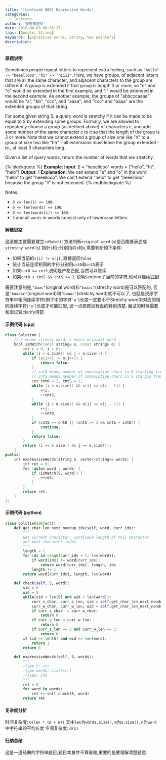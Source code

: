 ```yaml
---
title: '[Leetcode 809] Expressive Words'
categories:
  - leetcode
author: '猩猩管理员'
date: 2018-04-03 00:36:27
tags: [Google, String]
keywords: [Expressive words, String, two pointers]
description:
---
```

#### 原题说明
Sometimes people repeat letters to represent extra feeling, such as `"hello" -> "heeellooo"`, `"hi" -> "hiiii"`.  Here, we have groups, of adjacent letters that are all the same character, and adjacent characters to the group are different.  A group is extended if that group is length 3 or more, so "e" and "o" would be extended in the first example, and "i" would be extended in the second example.  As another example, the groups of "abbcccaaaa" would be "a", "bb", "ccc", and "aaaa"; and "ccc" and "aaaa" are the extended groups of that string.

For some given string S, a query word is stretchy if it can be made to be equal to S by extending some groups.  Formally, we are allowed to repeatedly choose a group (as defined above) of characters c, and add some number of the same character c to it so that the length of the group is 3 or more.  Note that we cannot extend a group of size one like "h" to a group of size two like "hh" - all extensions must leave the group extended - ie., at least 3 characters long.

Given a list of query words, return the number of words that are stretchy. 

{% blockquote %}
**Example**:
**Input**: 
S = "heeellooo"
words = ["hello", "hi", "helo"]
**Output**: 1
**Explanation**: 
We can extend "e" and "o" in the word "hello" to get "heeellooo".
We can't extend "helo" to get "heeellooo" because the group "ll" is not extended.
{% endblockquote %}

Notes:

- `0 <= len(S) <= 100`.
- `0 <= len(words) <= 100`.
- `0 <= len(words[i]) <= 100`.
- `S` and all `words` in words consist only of lowercase letters

#### 解题思路
这道题主要需要建立`isMatch()`方法判断`original word` (`o`)是否能够表述成`stretchy word` (`s`)
指针`i`和`j`分别指向`s`和`o`,需要判断如下条件:
- 如果当前的`s[i] != o[j]`, 直接返回`false`
- 统计当前连续相同的字符分别用`cntO`和`cntS`表示
- 如果`cntO == cntS`,说明是严格匹配,当然可以继续
- 如果`cntO < cntS && cntS >= 3`, 说明`S`extend了当前的字符,也可以继续匹配

需要注意的是,`"baac"`(original word)和`"baaac"`(strechy word)是可以匹配的, 但是`"baaaac"`(original word)和`"baaac"`(stretchy word)就不可以了, 也就是说原字符串中相同连续字符(例子中的字符`'a'`)长度一定要小于Stretchy word中对应的相同连续字符(`'a'`)长度才可能匹配, 这一点原题没有说的特别清楚, 面试的时候需要和面试官clarify清楚.

#### 示例代码 (cpp)
```cpp
class Solution {
    // s means strechy word, o means original word
    bool isMatch(const string& s, const string& o) {
        int i = 0, j = 0;
        while (i < s.size() && j < o.size()) {
            if (s[i++] != o[j++]) {
                return false;
            }
            // cntO means number of consecutive chars in O starting from i - 1
            // cntS means number of consecutive chars in S stargin from j - 1
            int cntO = 1, cntS = 1;
            while (i < s.size() && s[i] == s[i - 1]) {
                ++i;
                ++cntS;
            }
            while (j < o.size() && o[j] == o[j - 1]) {
                ++j;
                ++cntO;
            }
            if (cntS == cntO || (cntS >= 3 && cntS > cntO)) {
                continue;
            }
            return false;
        }
        return (i == s.size() && j == o.size());
    }
public:
    int expressiveWords(string S, vector<string>& words) {
        int ret = 0;
        for (auto& word : words) {
            if (isMatch(S, word)) {
                ++ret;
            }
        }
        return ret;
    }
};
```

#### 示例代码 (python)
```python
class Solution(object):
    def get_char_len_next_nondup_idx(self, word, curr_idx):
        """
        Get current character, continous length of this charactor
        and next character index
        """
        length = 1
        for idx in range(curr_idx + 1, len(word)):
            if word[idx] != word[curr_idx]:
                return word[curr_idx], length, idx
            length += 1
        return word[curr_idx], length, len(word)
    
    def check(self, S, word):
        sid = 0
        wid = 0
        while(sid < len(S) and wid < len(word)):
            curr_s_char, curr_s_len, sid = self.get_char_len_next_nondup_idx(S, sid)
            curr_w_char, curr_w_len, wid = self.get_char_len_next_nondup_idx(word, wid)
            if curr_s_char != curr_w_char:
                return 0
            if curr_s_len < curr_w_len:
                return 0
            if curr_s_len == 2 and curr_w_len == 1:
                return 0
        if sid == len(S) and wid == len(word):
            return 1
        return 0
                    
    def expressiveWords(self, S, words):
        """
        :type S: str
        :type words: List[str]
        :rtype: int
        """
        ret = 0
        for word in words:
            ret += self.check(S, word)
        return ret
```

#### 复杂度分析
时间复杂度: `O(len * (m + n))` 其中`len`为`words.size()`, `m`为`S.size()`, `n`为`word`中字符串的平均长度
空间复杂度: `O(1)` 

#### 归纳总结
这是一道经典的字符串题目,题目本身并不算很难,重要的是要理解清楚题意.
